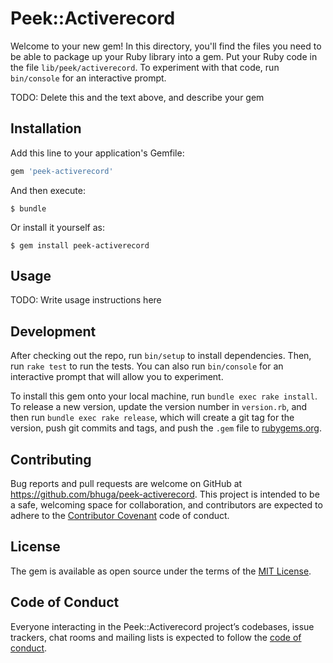 # Peek::Activerecord

Welcome to your new gem! In this directory, you'll find the files you need to be able to package up your Ruby library into a gem. Put your Ruby code in the file `lib/peek/activerecord`. To experiment with that code, run `bin/console` for an interactive prompt.

TODO: Delete this and the text above, and describe your gem

## Installation

Add this line to your application's Gemfile:

```ruby
gem 'peek-activerecord'
```

And then execute:

    $ bundle

Or install it yourself as:

    $ gem install peek-activerecord

## Usage

TODO: Write usage instructions here

## Development

After checking out the repo, run `bin/setup` to install dependencies. Then, run `rake test` to run the tests. You can also run `bin/console` for an interactive prompt that will allow you to experiment.

To install this gem onto your local machine, run `bundle exec rake install`. To release a new version, update the version number in `version.rb`, and then run `bundle exec rake release`, which will create a git tag for the version, push git commits and tags, and push the `.gem` file to [rubygems.org](https://rubygems.org).

## Contributing

Bug reports and pull requests are welcome on GitHub at https://github.com/bhuga/peek-activerecord. This project is intended to be a safe, welcoming space for collaboration, and contributors are expected to adhere to the [Contributor Covenant](http://contributor-covenant.org) code of conduct.

## License

The gem is available as open source under the terms of the [MIT License](http://opensource.org/licenses/MIT).

## Code of Conduct

Everyone interacting in the Peek::Activerecord project’s codebases, issue trackers, chat rooms and mailing lists is expected to follow the [code of conduct](https://github.com/bhuga/peek-activerecord/blob/master/CODE_OF_CONDUCT.md).
